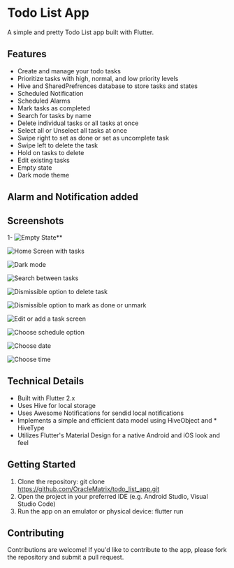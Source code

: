 # Todo List App
A simple and pretty Todo List app built with Flutter.

## Features
* Create and manage your todo tasks
* Prioritize tasks with high, normal, and low priority levels
* Hive and SharedPrefrences database to store tasks and states
* Scheduled Notification
* Scheduled Alarms
* Mark tasks as completed
* Search for tasks by name
* Delete individual tasks or all tasks at once
* Select all or Unselect all tasks at once
* Swipe right to set as done or set as uncomplete task
* Swipe left to delete the task
* Hold on tasks to delete
* Edit existing tasks
* Empty state
* Dark mode theme

## Alarm and Notification added

## Screenshots
1- ![Empty State](Screenshot_1723662047.png)**

![Home Screen with tasks](Screenshot_1725635061.png)

![Dark mode](darkmode.png)

![Search between tasks](Screenshot_1725635078.png)

![Dismissible option to delete task](Screenshot_1725635124.png)

![Dismissible option to mark as done or unmark](Screenshot_1725635163.png)

![Edit or add a task screen](Screenshot_1725734418.png)

![Choose schedule option](Screenshot_1725734422.png)

![Choose date](Screenshot_1725635211.png)

![Choose time](Screenshot_1725635213.png)





## Technical Details
* Built with Flutter 2.x
* Uses Hive for local storage
* Uses Awesome Notifications for sendid local notifications
* Implements a simple and efficient data model using HiveObject and * HiveType
* Utilizes Flutter's Material Design for a native Android and iOS look and feel

## Getting Started
1. Clone the repository: git clone https://github.com/OracleMatrix/todo_list_app.git
2. Open the project in your preferred IDE (e.g. Android Studio, Visual Studio Code)
3. Run the app on an emulator or physical device: flutter run

## Contributing
Contributions are welcome! If you'd like to contribute to the app, please fork the repository and submit a pull request.
